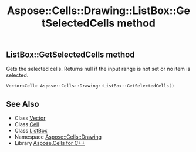 ﻿---
title: Aspose::Cells::Drawing::ListBox::GetSelectedCells method
linktitle: GetSelectedCells
second_title: Aspose.Cells for C++ API Reference
description: 'Aspose::Cells::Drawing::ListBox::GetSelectedCells method. Gets the selected cells. Returns null if the input range is not set or no item is selected in C++.'
type: docs
weight: 1100
url: /cpp/aspose.cells.drawing/listbox/getselectedcells/
---
## ListBox::GetSelectedCells method


Gets the selected cells. Returns null if the input range is not set or no item is selected.

```cpp
Vector<Cell> Aspose::Cells::Drawing::ListBox::GetSelectedCells()
```

## See Also

* Class [Vector](../../../aspose.cells/vector/)
* Class [Cell](../../../aspose.cells/cell/)
* Class [ListBox](../)
* Namespace [Aspose::Cells::Drawing](../../)
* Library [Aspose.Cells for C++](../../../)
